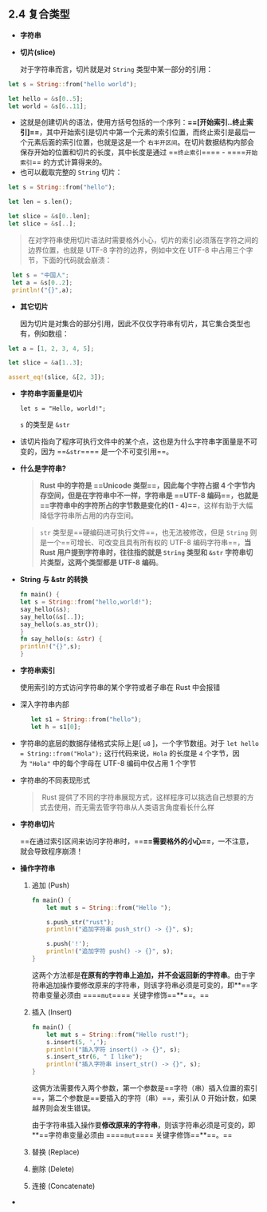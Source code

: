 ## **2.4 复合类型**

*   **字符串**
*   **切片(slice)**

    对于字符串而言，切片就是对 `String` 类型中某一部分的引用：

```rust
let s = String::from("hello world");

let hello = &s[0..5];
let world = &s[6..11];
```

*   这就是创建切片的语法，使用方括号包括的一个序列：**==\[开始索引..终止索引]==**，其中开始索引是切片中第一个元素的索引位置，而终止索引是最后一个元素后面的索引位置，也就是这是一个 `右半开区间`。在切片数据结构内部会保存开始的位置和切片的长度，其中长度是通过 ==`终止索引`==== - ====`开始索引`== 的方式计算得来的。
*   也可以截取完整的 `String` 切片：

```rust
let s = String::from("hello");

let len = s.len();

let slice = &s[0..len];
let slice = &s[..];
```

> 在对字符串使用切片语法时需要格外小心，切片的索引必须落在字符之间的边界位置，也就是 UTF-8 字符的边界，例如中文在 UTF-8 中占用三个字节，下面的代码就会崩溃：

```rust
 let s = "中国人";
 let a = &s[0..2];
 println!("{}",a);

```

*   **其它切片**

    因为切片是对集合的部分引用，因此不仅仅字符串有切片，其它集合类型也有，例如数组：

```rust
let a = [1, 2, 3, 4, 5];

let slice = &a[1..3];

assert_eq!(slice, &[2, 3]);

```

*   **字符串字面量是切片**

    `let s = "Hello, world!";`

    `s` 的类型是 `&str`

*   该切片指向了程序可执行文件中的某个点，这也是为什么字符串字面量是不可变的，因为 ==`&str`==== 是一个不可变引用==。

*   **什么是字符串?**

    > **Rust 中的字符是 ==Unicode 类型==，因此每个字符占据 4 个字节内存空间，但是在字符串中不一样，字符串是 ==UTF-8 编码==，也就是==字符串中的字符所占的字节数是变化的(1 - 4)==**，这样有助于大幅降低字符串所占用的内存空间。

    > `str` 类型是==硬编码进可执行文件==，也无法被修改，但是 `String` 则是一个==可增长、可改变且具有所有权的 UTF-8 编码字符串==，**当 Rust 用户提到字符串时，往往指的就是 `String` 类型和 `&str` 字符串切片类型，这两个类型都是 UTF-8 编码**。

*   **String 与 \&str 的转换**

    ```rust
    fn main() {
    let s = String::from("hello,world!");
    say_hello(&s);
    say_hello(&s[..]);
    say_hello(s.as_str());
    }
    fn say_hello(s: &str) {
    println!("{}",s);
    }
    ```

*   **字符串索引**

    使用索引的方式访问字符串的某个字符或者子串在 Rust 中会报错

*   深入字符串内部
    ```rust
       let s1 = String::from("hello");
       let h = s1[0];
    ```

*   字符串的底层的数据存储格式实际上是\[ `u8` ]，一个字节数组。对于 `let hello = String::from("Hola");` 这行代码来说，`Hola` 的长度是 `4` 个字节，因为 `"Hola"` 中的每个字母在 UTF-8 编码中仅占用 1 个字节

*   字符串的不同表现形式

    >  Rust 提供了不同的字符串展现方式，这样程序可以挑选自己想要的方式去使用，而无需去管字符串从人类语言角度看长什么样

*   **字符串切片**

    ==在通过索引区间来访问字符串时，==**==需要格外的小心==**，一不注意，就会导致程序崩溃！

*   **操作字符串**

    1.  追加 (Push)

        ```rust
        fn main() {
            let mut s = String::from("Hello ");

            s.push_str("rust");
            println!("追加字符串 push_str() -> {}", s);

            s.push('!');
            println!("追加字符 push() -> {}", s);
        }
        ```

        这两个方法都是**在原有的字符串上追加，并不会返回新的字符串**。由于字符串追加操作要修改原来的字符串，则该字符串必须是可变的，即\*\*==字符串变量必须由 ====`mut`==== 关键字修饰==\*\*==。==
    2.  插入 (Insert)

        ```rust
        fn main() {
            let mut s = String::from("Hello rust!");
            s.insert(5, ',');
            println!("插入字符 insert() -> {}", s);
            s.insert_str(6, " I like");
            println!("插入字符串 insert_str() -> {}", s);
        }
        ```

        这俩方法需要传入两个参数，第一个参数是==字符（串）插入位置的索引==，第二个参数是==要插入的字符（串）==，索引从 0 开始计数，如果越界则会发生错误。

        由于字符串插入操作要**修改原来的字符串**，则该字符串必须是可变的，即\*\*==字符串变量必须由 ====`mut`==== 关键字修饰==\*\*==。==
    3.  替换 (Replace)
    4.  删除 (Delete)
    5.  连接 (Concatenate)

*

